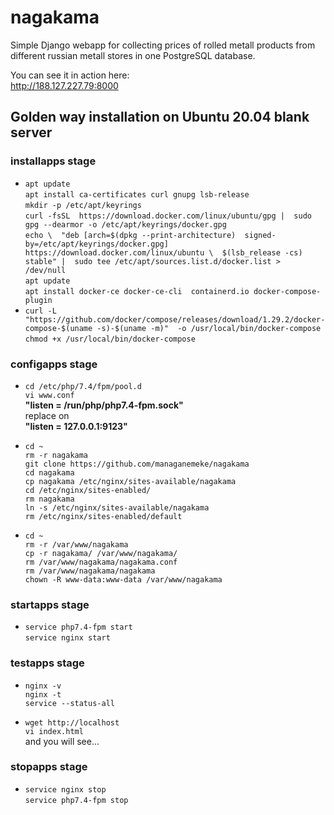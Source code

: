 # nagakama

Simple Django webapp for collecting prices of
rolled metall products
from different russian metall stores
in one PostgreSQL database.

You can see it in action here:  
http://188.127.227.79:8000

## Golden way installation on Ubuntu 20.04 blank server

### installapps stage

- `apt update`  
    `apt install ca-certificates curl gnupg lsb-release`  
    `mkdir -p /etc/apt/keyrings`  
    `curl -fsSL 
    https://download.docker.com/linux/ubuntu/gpg | 
    sudo gpg --dearmor -o /etc/apt/keyrings/docker.gpg`  
    `echo \ 
    "deb [arch=$(dpkg --print-architecture) 
    signed-by=/etc/apt/keyrings/docker.gpg] 
    https://download.docker.com/linux/ubuntu \ 
    $(lsb_release -cs) stable" | 
    sudo tee /etc/apt/sources.list.d/docker.list > 
    /dev/null`  
    `apt update`  
    `apt install docker-ce docker-ce-cli 
    containerd.io docker-compose-plugin`  
- `curl -L 
  "https://github.com/docker/compose/releases/download/1.29.2/docker-compose-$(uname -s)-$(uname -m)" 
  -o /usr/local/bin/docker-compose`  
    `chmod +x /usr/local/bin/docker-compose`  

### configapps stage

- `cd /etc/php/7.4/fpm/pool.d`  
    `vi www.conf`  
    **"listen = /run/php/php7.4-fpm.sock"**  
    replace on  
    **"listen = 127.0.0.1:9123"**

- `cd ~`  
    `rm -r nagakama`  
    `git clone https://github.com/managanemeke/nagakama`  
    `cd nagakama`  
    `cp nagakama /etc/nginx/sites-available/nagakama`  
    `cd /etc/nginx/sites-enabled/`  
    `rm nagakama`  
    `ln -s /etc/nginx/sites-available/nagakama`  
    `rm /etc/nginx/sites-enabled/default`

- `cd ~`  
    `rm -r /var/www/nagakama`  
    `cp -r nagakama/ /var/www/nagakama/`  
    `rm /var/www/nagakama/nagakama.conf`  
    `rm /var/www/nagakama/nagakama`  
    `chown -R www-data:www-data /var/www/nagakama`

### startapps stage

- `service php7.4-fpm start`  
    `service nginx start`

### testapps stage

- `nginx -v`  
    `nginx -t`  
    `service --status-all`

- `wget http://localhost`  
    `vi index.html`  
    and you will see...

### stopapps stage

- `service nginx stop`  
    `service php7.4-fpm stop`


